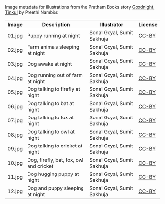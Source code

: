 Image metadata for illustrations from the Pratham Books story [Goodnight, Tinku!](https://storyweaver.org.in/stories/258-goodnight-tinku) by Preethi Nambiar.

Image | Description | Illustrator | License
----- | ----------- | ----------- | -------
01.jpg | Puppy running at night | Sonal Goyal, Sumit Sakhuja | [CC-BY](https://creativecommons.org/licenses/by/4.0/)
02.jpg | Farm animals sleeping at night | Sonal Goyal, Sumit Sakhuja | [CC-BY](https://creativecommons.org/licenses/by/4.0/)
03.jpg | Dog awake at night  | Sonal Goyal, Sumit Sakhuja | [CC-BY](https://creativecommons.org/licenses/by/4.0/)
04.jpg | Dog running out of farm at night | Sonal Goyal, Sumit Sakhuja | [CC-BY](https://creativecommons.org/licenses/by/4.0/)
05.jpg | Dog talking to firefly at night | Sonal Goyal, Sumit Sakhuja | [CC-BY](https://creativecommons.org/licenses/by/4.0/)
06.jpg | Dog talking to bat at night | Sonal Goyal, Sumit Sakhuja | [CC-BY](https://creativecommons.org/licenses/by/4.0/)
07.jpg | Dog talking to fox at night | Sonal Goyal, Sumit Sakhuja | [CC-BY](https://creativecommons.org/licenses/by/4.0/)
08.jpg | Dog talking to owl at night | Sonal Goyal, Sumit Sakhuja | [CC-BY](https://creativecommons.org/licenses/by/4.0/)
09.jpg | Dog talking to cricket at night | Sonal Goyal, Sumit Sakhuja | [CC-BY](https://creativecommons.org/licenses/by/4.0/)
10.jpg | Dog, firefly, bat, fox, owl and cricket | Sonal Goyal, Sumit Sakhuja | [CC-BY](https://creativecommons.org/licenses/by/4.0/)
11.jpg | Dog hugging puppy at night | Sonal Goyal, Sumit Sakhuja | [CC-BY](https://creativecommons.org/licenses/by/4.0/)
12.jpg | Dog and puppy sleeping at night | Sonal Goyal, Sumit Sakhuja | [CC-BY](https://creativecommons.org/licenses/by/4.0/)
